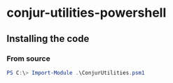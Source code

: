 # conjur-utilities-powershell
## Installing the code

### From source

```powershell
PS C:\> Import-Module .\ConjurUtilities.psm1
```
